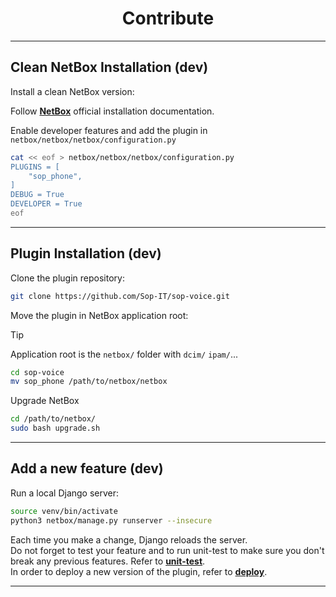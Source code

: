 <h1 align="center">
    Contribute<br>
</h1>

---

## Clean NetBox Installation (dev)

Install a clean NetBox version:

Follow [**NetBox**](https://github.com/netbox-community/netbox) official installation documentation.

Enable developer features and add the plugin in `netbox/netbox/netbox/configuration.py`

```bash
cat << eof > netbox/netbox/netbox/configuration.py
PLUGINS = [
    "sop_phone",
]
DEBUG = True
DEVELOPER = True
eof
```

---

## Plugin Installation (dev)

Clone the plugin repository:

```bash
git clone https://github.com/Sop-IT/sop-voice.git
```

Move the plugin in NetBox application root:

> [!TIP]
> Application root is the `netbox/` folder with `dcim/` `ipam/`...

```bash
cd sop-voice
mv sop_phone /path/to/netbox/netbox
```

Upgrade NetBox

```bash
cd /path/to/netbox/
sudo bash upgrade.sh
```

---

## Add a new feature (dev)

Run a local Django server:

```bash
source venv/bin/activate
python3 netbox/manage.py runserver --insecure
```

Each time you make a change, Django reloads the server.<br>
Do not forget to test your feature and to run unit-test to make sure you don't break any previous features. Refer to [**unit-test**](./unit-test.md).<br>
In order to deploy a new version of the plugin, refer to [**deploy**](./deploy.md).

---
